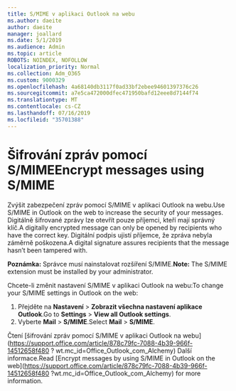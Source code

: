 ```yaml
---
title: S/MIME v aplikaci Outlook na webu
ms.author: daeite
author: daeite
manager: joallard
ms.date: 5/1/2019
ms.audience: Admin
ms.topic: article
ROBOTS: NOINDEX, NOFOLLOW
localization_priority: Normal
ms.collection: Adm_O365
ms.custom: 9000329
ms.openlocfilehash: 4a68140db3117f0ad33bf2ebee94601397376c26
ms.sourcegitcommit: a7e5ca472000dfec471950bafd12eee8d7144f74
ms.translationtype: MT
ms.contentlocale: cs-CZ
ms.lasthandoff: 07/16/2019
ms.locfileid: "35701388"
---
```

# <a name="encrypt-messages-using-smime"></a><span data-ttu-id="7a584-102">Šifrování zpráv pomocí S/MIME</span><span class="sxs-lookup"><span data-stu-id="7a584-102">Encrypt messages using S/MIME</span></span>

<span data-ttu-id="7a584-103">Zvýšit zabezpečení zpráv pomocí S/MIME v aplikaci Outlook na webu.</span><span class="sxs-lookup"><span data-stu-id="7a584-103">Use S/MIME in Outlook on the web to increase the security of your messages.</span></span> <span data-ttu-id="7a584-104">Digitálně šifrované zprávy lze otevřít pouze příjemci, kteří mají správný klíč.</span><span class="sxs-lookup"><span data-stu-id="7a584-104">A digitally encrypted message can only be opened by recipients who have the correct key.</span></span> <span data-ttu-id="7a584-105">Digitální podpis ujistí příjemce, že zpráva nebyla záměrně poškozena.</span><span class="sxs-lookup"><span data-stu-id="7a584-105">A digital signature assures recipients that the message hasn’t been tampered with.</span></span>

<span data-ttu-id="7a584-106">**Poznámka:** Správce musí nainstalovat rozšíření S/MIME.</span><span class="sxs-lookup"><span data-stu-id="7a584-106">**Note:** The S/MIME extension must be installed by your administrator.</span></span>

<span data-ttu-id="7a584-107">Chcete-li změnit nastavení S/MIME v aplikaci Outlook na webu:</span><span class="sxs-lookup"><span data-stu-id="7a584-107">To change your S/MIME settings in Outlook on the web:</span></span>

1. <span data-ttu-id="7a584-108">Přejděte na **Nastavení** > **Zobrazit všechna nastavení aplikace Outlook**.</span><span class="sxs-lookup"><span data-stu-id="7a584-108">Go to **Settings** > **View all Outlook settings**.</span></span>
2. <span data-ttu-id="7a584-109">Vyberte **Mail** > **S/MIME**.</span><span class="sxs-lookup"><span data-stu-id="7a584-109">Select **Mail** > **S/MIME**.</span></span>

<span data-ttu-id="7a584-110">Čtení [šifrování zpráv pomocí S/MIME v aplikaci Outlook na webu] (https://support.office.com/article/878c79fc-7088-4b39-966f-14512658f480 ? wt.mc_id=Office_Outlook_com_Alchemy) Další informace.</span><span class="sxs-lookup"><span data-stu-id="7a584-110">Read [Encrypt messages by using S/MIME in Outlook on the web](https://support.office.com/article/878c79fc-7088-4b39-966f-14512658f480 ?wt.mc_id=Office_Outlook_com_Alchemy) for more information.</span></span>